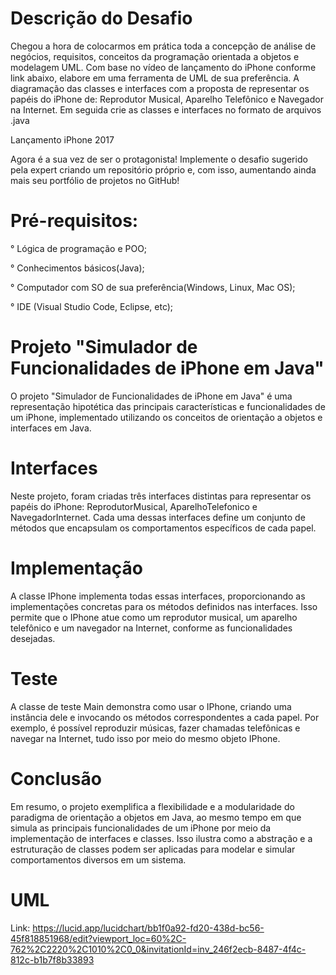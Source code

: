# Descrição do Desafio

Chegou a hora de colocarmos em prática toda a concepção de análise de negócios, requisitos, conceitos da programação orientada a objetos e modelagem UML. Com base no vídeo de lançamento do iPhone conforme link abaixo, elabore em uma ferramenta de UML de sua preferência. A diagramação das classes e interfaces com a proposta de representar os papéis do iPhone de: Reprodutor Musical, Aparelho Telefônico e Navegador na Internet. Em seguida crie as classes e interfaces no formato de arquivos .java

Lançamento iPhone 2017

Agora é a sua vez de ser o protagonista! Implemente o desafio sugerido pela expert criando um repositório próprio e, com isso, aumentando ainda mais seu portfólio de projetos no GitHub!

# Pré-requisitos:

° Lógica de programação e POO;

° Conhecimentos básicos(Java);

° Computador com SO de sua preferência(Windows, Linux, Mac OS);

° IDE (Visual Studio Code, Eclipse, etc);

# Projeto "Simulador de Funcionalidades de iPhone em Java"

O projeto "Simulador de Funcionalidades de iPhone em Java" é uma representação hipotética das principais características e funcionalidades de um iPhone, implementado utilizando os conceitos de orientação a objetos e interfaces em Java.

# Interfaces

Neste projeto, foram criadas três interfaces distintas para representar os papéis do iPhone: ReprodutorMusical, AparelhoTelefonico e NavegadorInternet. Cada uma dessas interfaces define um conjunto de métodos que encapsulam os comportamentos específicos de cada papel.

# Implementação

A classe IPhone implementa todas essas interfaces, proporcionando as implementações concretas para os métodos definidos nas interfaces. Isso permite que o IPhone atue como um reprodutor musical, um aparelho telefônico e um navegador na Internet, conforme as funcionalidades desejadas.

# Teste

A classe de teste Main demonstra como usar o IPhone, criando uma instância dele e invocando os métodos correspondentes a cada papel. Por exemplo, é possível reproduzir músicas, fazer chamadas telefônicas e navegar na Internet, tudo isso por meio do mesmo objeto IPhone.

# Conclusão

Em resumo, o projeto exemplifica a flexibilidade e a modularidade do paradigma de orientação a objetos em Java, ao mesmo tempo em que simula as principais funcionalidades de um iPhone por meio da implementação de interfaces e classes. Isso ilustra como a abstração e a estruturação de classes podem ser aplicadas para modelar e simular comportamentos diversos em um sistema.

# UML

Link: https://lucid.app/lucidchart/bb1f0a92-fd20-438d-bc56-45f818851968/edit?viewport_loc=60%2C-762%2C2220%2C1010%2C0_0&invitationId=inv_246f2ecb-8487-4f4c-812c-b1b7f8b33893
